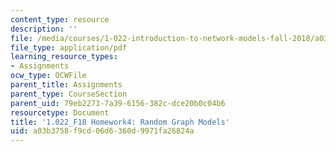 ```yaml
---
content_type: resource
description: ''
file: /media/courses/1-022-introduction-to-network-models-fall-2018/a03b3758f9cd06d6360d9971fa26824a_MIT1_022F18_Homework4.pdf
file_type: application/pdf
learning_resource_types:
- Assignments
ocw_type: OCWFile
parent_title: Assignments
parent_type: CourseSection
parent_uid: 79eb2273-7a39-6156-382c-dce20b0c04b6
resourcetype: Document
title: '1.022_F18 Homework4: Random Graph Models'
uid: a03b3758-f9cd-06d6-360d-9971fa26824a
---
```

